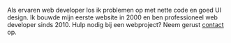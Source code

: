 Als ervaren web developer los ik problemen op met nette code en goed UI design. Ik bouwde mijn eerste website in 2000 en ben professioneel web developer sinds 2010. Hulp nodig bij een webproject? Neem gerust <a href="#contact">contact</a> op.

